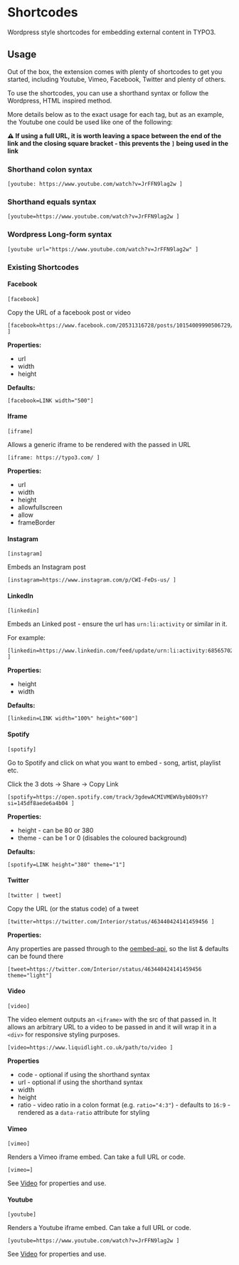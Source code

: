 # Shortcodes

Wordpress style shortcodes for embedding external content in TYPO3.

## Usage

Out of the box, the extension comes with plenty of shortcodes to get you started, including Youtube, Vimeo, Facebook, Twitter and plenty of others.

To use the shortcodes, you can use a shorthand syntax or follow the Wordpress, HTML inspired method.

More details below as to the exact usage for each tag, but as an example, the Youtube one could be used like one of the following:

**⚠️ If using a full URL, it is worth leaving a space between the end of the link and the closing square bracket - this prevents the `]` being used in the link**

### Shorthand colon syntax

```
[youtube: https://www.youtube.com/watch?v=JrFFN9lag2w ]
```

### Shorthand equals syntax

```
[youtube=https://www.youtube.com/watch?v=JrFFN9lag2w ]
```

### Wordpress Long-form syntax

```
[youtube url="https://www.youtube.com/watch?v=JrFFN9lag2w" ]
```

### Existing Shortcodes

#### Facebook

`[facebook]`

Copy the URL of a facebook post or video

```
[facebook=https://www.facebook.com/20531316728/posts/10154009990506729/ ]
```

**Properties:**

- url
- width
- height

**Defaults:**

```
[facebook=LINK width="500"]
```

#### Iframe

`[iframe]`

Allows a generic iframe to be rendered with the passed in URL

```
[iframe: https://typo3.com/ ]
```

**Properties:**

- url
- width
- height
- allowfullscreen
- allow
- frameBorder


#### Instagram

`[instagram]`

Embeds an Instagram post

```
[instagram=https://www.instagram.com/p/CWI-FeDs-us/ ]
```

#### LinkedIn

`[linkedin]`

Embeds an Linked post - ensure the url has `urn:li:activity` or similar in it.

For example:

```
[linkedin=https://www.linkedin.com/feed/update/urn:li:activity:6856570271759949825/ ]
```

**Properties:**

- height
- width

**Defaults:**

```
[linkedin=LINK width="100%" height="600"]
```

#### Spotify

`[spotify]`

Go to Spotify and click on what you want to embed - song, artist, playlist etc.

Click the 3 dots -> Share -> Copy Link

```
[spotify=https://open.spotify.com/track/3gdewACMIVMEWVbyb8O9sY?si=145df8aede6a4b04 ]
```

**Properties:**

- height - can be 80 or 380
- theme - can be 1 or 0 (disables the coloured background)

**Defaults:**

```
[spotify=LINK height="380" theme="1"]
```

#### Twitter

`[twitter | tweet]`

Copy the URL (or the status code) of a tweet

```
[twitter=https://twitter.com/Interior/status/463440424141459456 ]
```

**Properties:**

Any properties are passed through to the [oembed-api](https://developer.twitter.com/en/docs/twitter-for-websites/timelines/guides/oembed-api), so the list & defaults can be found there

```
[tweet=https://twitter.com/Interior/status/463440424141459456 theme="light"]
```

#### Video

`[video]`

The video element outputs an `<iframe>` with the src of that passed in. It allows an arbitrary URL to a video to be passed in and it will wrap it in a `<div>` for responsive styling purposes.

```
[video=https://www.liquidlight.co.uk/path/to/video ]
```

**Properties**

- code - optional if using the shorthand syntax
- url - optional if using the shorthand syntax
- width
- height
- ratio - video ratio in a colon format (e.g. `ratio="4:3"`) - defaults to `16:9` - rendered as a `data-ratio` attribute for styling

#### Vimeo

`[vimeo]`

Renders a Vimeo iframe embed. Can take a full URL or code.

```
[vimeo=]
```

See [Video](#video) for properties and use.

#### Youtube

`[youtube]`

Renders a Youtube iframe embed. Can take a full URL or code.

```
[youtube=https://www.youtube.com/watch?v=JrFFN9lag2w ]
```

See [Video](#video) for properties and use.
